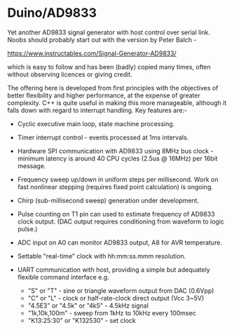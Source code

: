 # Duino/AD9833

Yet another AD9833 signal generator with host control over serial link.
Noobs should probably start out with the version by Peter Balch -

https://www.instructables.com/Signal-Generator-AD9833/

which is easy to follow and has been (badly) copied many times, often
without observing licences or giving credit.

The offering here is developed from first principles with the objectives
of better flexibility and higher performance, at the expense of greater
complexity. C++ is quite useful in making this more manageable, although
it falls down with regard to interrupt handling. Key features are:-

*   Cyclic executive main loop, state machine processing.

*   Timer interrupt control - events processed at 1ms intervals.

*   Hardware SPI communication with AD9833 using 8MHz bus clock - minimum
latency is around 40 CPU cycles (2.5us @ 16MHz) per 16bit message.

*   Frequency sweep up/down in uniform steps per millisecond. Work on fast
nonlinear stepping (requires fixed point calculation) is ongoing.

*   Chirp (sub-millisecond sweep) generation under development.

*   Pulse counting on T1 pin can used to estimate frequency of AD9833
clock output. (DAC output requires conditioning from waveform to logic pulse.)

*   ADC input on A0 can monitor AD9833 output, A8 for AVR temperature.

*   Settable "real-time" clock with hh:mm:ss.mmm resolution.

*   UART communication with host, providing a simple but adequately flexible
command interface e.g. 

	- "S" or "T" - sine or triangle waveform output from DAC (0.6Vpp) 
	- "C" or "L" - clock or half-rate-clock direct output (Vcc 3~5V)
	- "4.5E3" or "4.5k" or "4k5" - 4.5kHz signal
	- "1k,10k,100m" - sweep from 1kHz to 10kHz every 100msec
	- "K13:25:30" or "K132530" - set clock
